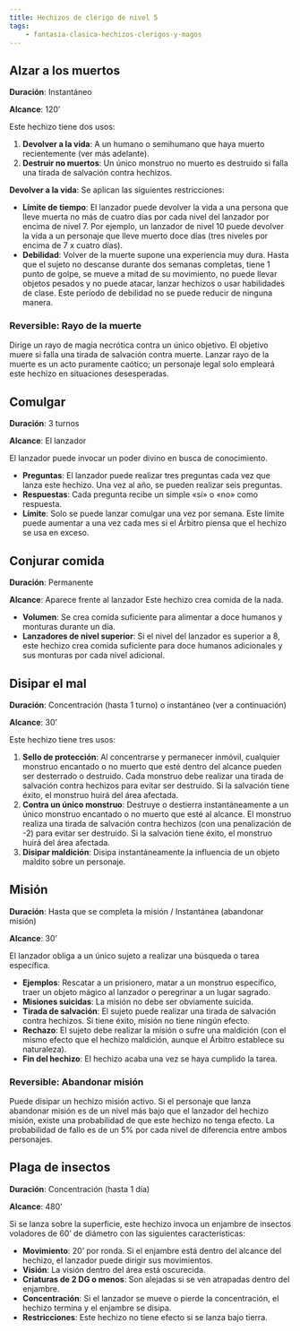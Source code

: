 ```yaml
---
title: Hechizos de clérigo de nivel 5
tags:
    - fantasia-clasica-hechizos-clerigos-y-magos
---
```


## Alzar a los muertos
**Duración**: Instantáneo

**Alcance**: 120’

Este hechizo tiene dos usos:
1. **Devolver a la vida**: A un humano o semihumano que haya muerto recientemente (ver más adelante).
2. **Destruir no muertos**: Un único monstruo no muerto es destruido si falla una tirada de salvación contra hechizos.

**Devolver a la vida**: Se aplican las siguientes restricciones:

- **Límite de tiempo**: El lanzador puede devolver la vida a una persona que lleve muerta no más de cuatro días por cada nivel del lanzador por encima de nivel 7. Por ejemplo, un lanzador de nivel 10 puede devolver la vida a un personaje que lleve muerto doce días (tres niveles por encima de 7 x cuatro días).
- **Debilidad**: Volver de la muerte supone una experiencia muy dura. Hasta que el sujeto no descanse durante dos semanas completas, tiene 1 punto de golpe, se mueve a mitad de su movimiento, no puede llevar objetos pesados y no puede atacar, lanzar hechizos o usar habilidades de clase. Este período de debilidad no se puede reducir de ninguna manera.

### Reversible: Rayo de la muerte
Dirige un rayo de magia necrótica contra un único objetivo. El objetivo muere si falla una tirada de salvación contra muerte. Lanzar rayo de la muerte es un acto puramente caótico; un personaje legal solo empleará este hechizo en situaciones desesperadas.

## Comulgar
**Duración**: 3 turnos

**Alcance**: El lanzador

El lanzador puede invocar un poder divino en busca de conocimiento.

- **Preguntas**: El lanzador puede realizar tres preguntas cada vez que lanza este hechizo. Una vez al año, se pueden realizar seis preguntas.
- **Respuestas**: Cada pregunta recibe un simple «sí» o «no» como respuesta.
- **Límite**: Solo se puede lanzar comulgar una vez por semana. Este límite puede aumentar a una vez cada mes si el Árbitro piensa que el hechizo se usa en exceso.

## Conjurar comida
**Duración**: Permanente

**Alcance**: Aparece frente al lanzador Este hechizo crea comida de la nada.

- **Volumen**: Se crea comida suficiente para alimentar a doce humanos y monturas durante un día.
- **Lanzadores de nivel superior**: Si el nivel del lanzador es superior a 8, este hechizo crea comida suficiente para doce humanos adicionales y sus monturas por cada nivel adicional.

## Disipar el mal
**Duración**: Concentración (hasta 1 turno) o instantáneo (ver a continuación)

**Alcance**: 30’

Este hechizo tiene tres usos:

1. **Sello de protección**: Al concentrarse y permanecer inmóvil, cualquier monstruo encantado o no muerto que esté dentro del alcance pueden ser desterrado o destruido. Cada monstruo debe realizar una tirada de salvación contra hechizos para evitar ser destruido. Si la salvación tiene éxito, el monstruo huirá del área afectada.
2. **Contra un único monstruo**: Destruye o destierra instantáneamente a un único monstruo encantado o no muerto que esté al alcance. El monstruo realiza una tirada de salvación contra hechizos (con una penalización de -2) para evitar ser destruido. Si la salvación tiene éxito, el monstruo huirá del área afectada.
3. **Disipar maldición**: Disipa instantáneamente la influencia de un objeto maldito sobre un personaje.

## Misión
**Duración**: Hasta que se completa la misión / Instantánea (abandonar misión)

**Alcance**: 30’

El lanzador obliga a un único sujeto a realizar una búsqueda o tarea específica.

- **Ejemplos**: Rescatar a un prisionero, matar a un monstruo específico, traer un objeto mágico al lanzador o peregrinar a un lugar sagrado.
- **Misiones suicidas**: La misión no debe ser obviamente suicida.
- **Tirada de salvación**: El sujeto puede realizar una tirada de salvación contra hechizos. Si tiene éxito, misión no tiene ningún efecto.
- **Rechazo**: El sujeto debe realizar la misión o sufre una maldición (con el mismo efecto que el hechizo maldición, aunque el Árbitro establece su naturaleza).
- **Fin del hechizo**: El hechizo acaba una vez se haya cumplido la tarea.

### Reversible: Abandonar misión
Puede disipar un hechizo misión activo. Si el personaje que lanza abandonar misión es de un nivel más bajo que el lanzador del hechizo misión, existe una probabilidad de que este hechizo no tenga efecto. La probabilidad de fallo es de un 5% por cada nivel de diferencia entre ambos personajes.

## Plaga de insectos
**Duración**: Concentración (hasta 1 día)

**Alcance**: 480’

Si se lanza sobre la superficie, este hechizo invoca un enjambre de insectos voladores de 60’ de diámetro con las siguientes características:

- **Movimiento**: 20’ por ronda. Si el enjambre está dentro del alcance del hechizo, el lanzador puede dirigir sus movimientos.
- **Visión**: La visión dentro del área está oscurecida.
- **Criaturas de 2 DG o menos**: Son alejadas si se ven atrapadas dentro del enjambre.
- **Concentración**: Si el lanzador se mueve o pierde la concentración, el hechizo termina y el enjambre se disipa.
- **Restricciones**: Este hechizo no tiene efecto si se lanza bajo tierra.
